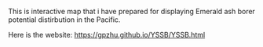 This is interactive map that i have prepared for displaying Emerald ash borer
 potential distirbution in the Pacific. 
 
 Here is the website: https://gpzhu.github.io/YSSB/YSSB.html
